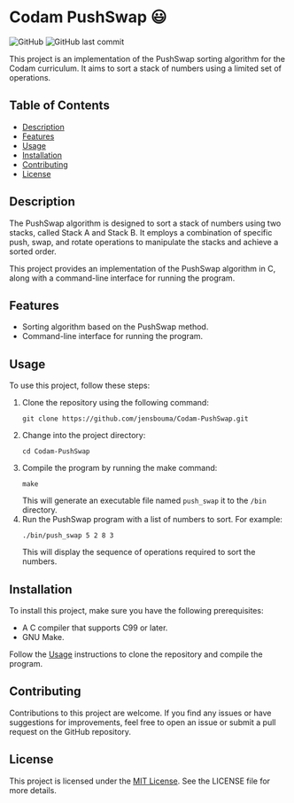 # Codam PushSwap 😃

![GitHub](https://img.shields.io/github/license/jensbouma/Codam-PushSwap)
![GitHub last commit](https://img.shields.io/github/last-commit/jensbouma/Codam-PushSwap)

This project is an implementation of the PushSwap sorting algorithm for the Codam curriculum. It aims to sort a stack of numbers using a limited set of operations.

## Table of Contents

- [Description](#description)
- [Features](#features)
- [Usage](#usage)
- [Installation](#installation)
- [Contributing](#contributing)
- [License](#license)

## Description

The PushSwap algorithm is designed to sort a stack of numbers using two stacks, called Stack A and Stack B. It employs a combination of specific push, swap, and rotate operations to manipulate the stacks and achieve a sorted order.

This project provides an implementation of the PushSwap algorithm in C, along with a command-line interface for running the program.

## Features

- Sorting algorithm based on the PushSwap method.
- Command-line interface for running the program.

## Usage

To use this project, follow these steps:

1. Clone the repository using the following command:
   ```
   git clone https://github.com/jensbouma/Codam-PushSwap.git
   ```
2. Change into the project directory:
   ```
   cd Codam-PushSwap
   ```
3. Compile the program by running the make command:
   ```
   make
   ```
   This will generate an executable file named `push_swap` it to the `/bin` directory.
4. Run the PushSwap program with a list of numbers to sort. For example:
   ```
   ./bin/push_swap 5 2 8 3
   ```
   This will display the sequence of operations required to sort the numbers.

## Installation

To install this project, make sure you have the following prerequisites:

- A C compiler that supports C99 or later.
- GNU Make.

Follow the [Usage](#usage) instructions to clone the repository and compile the program.

## Contributing

Contributions to this project are welcome. If you find any issues or have suggestions for improvements, feel free to open an issue or submit a pull request on the GitHub repository.

## License
This project is licensed under the [MIT License](https://github.com/jensbouma/Codam-PushSwap/blob/master/LICENSE). See the LICENSE file for more details.
